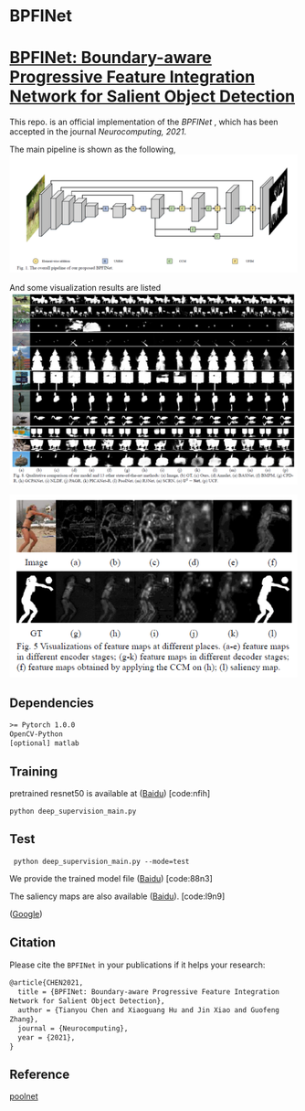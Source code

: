 # BPFINet
# [BPFINet: Boundary-aware Progressive Feature Integration Network for Salient Object Detection](https://doi.org/10.1016/j.neucom.2021.04.078)

This repo. is an official implementation of the *BPFINet* , which has been accepted in the journal *Neurocomputing, 2021*. 

The main pipeline is shown as the following, 
![BPFINet](figures/network.png)

And some visualization results are listed 
![results](figures/results.png)

![modules](figures/modules.png)

## Dependencies 
```
>= Pytorch 1.0.0
OpenCV-Python
[optional] matlab
```

## Training
pretrained resnet50 is available at ([Baidu](https://pan.baidu.com/s/1K4-b6JPi6E34kgH8gdbYqQ)) [code:nfih]
```
python deep_supervision_main.py 
```

## Test
```
 python deep_supervision_main.py --mode=test 
```
We provide the trained model file ([Baidu](https://pan.baidu.com/s/1XRNLKDsgY9RC6ZtnysjVrA)) [code:88n3]

The saliency maps are also available ([Baidu](https://pan.baidu.com/s/1J1txl1lVcdmUGWcI3Nk-tg)). [code:l9n9] 

([Google](https://drive.google.com/file/d/1qWvg4TPlqHgRGd9vtD4nSBMz4fb55BFS/view?usp=sharing))

## Citation
Please cite the `BPFINet` in your publications if it helps your research:
```
@article{CHEN2021,
  title = {BPFINet: Boundary-aware Progressive Feature Integration Network for Salient Object Detection},
  author = {Tianyou Chen and Xiaoguang Hu and Jin Xiao and Guofeng Zhang},
  journal = {Neurocomputing},
  year = {2021},
}
```
## Reference
[poolnet](https://github.com/backseason/PoolNet)
